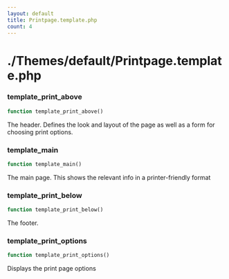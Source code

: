 ```yaml
---
layout: default
title: Printpage.template.php
count: 4
---
```


# ./Themes/default/Printpage.template.php

### template_print_above

```php
function template_print_above()
```
The header. Defines the look and layout of the page as well as a form for choosing print options.



### template_main

```php
function template_main()
```
The main page. This shows the relevant info in a printer-friendly format



### template_print_below

```php
function template_print_below()
```
The footer.



### template_print_options

```php
function template_print_options()
```
Displays the print page options



